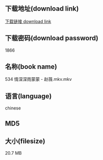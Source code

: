 ## 下载地址(download link)
[下载链接 download link](https://tutu365.netlify.app/?s=534+%E6%83%85%E6%B7%B1%E6%B7%B1%E9%9B%A8%E8%92%99%E8%92%99+-+%E8%B5%B5%E8%96%87.mkv)

## 下载密码(download password)
1866

## 名称(book name)
534 情深深雨蒙蒙 - 赵薇.mkv.mkv

## 语言(language)
chinese

## MD5


## 大小(filesize)
20.7 MB
